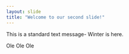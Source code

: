 ```yaml
---
layout: slide
title: "Welcome to our second slide!"
---
```

This is a standard text message- Winter is here.

Ole Ole Ole

